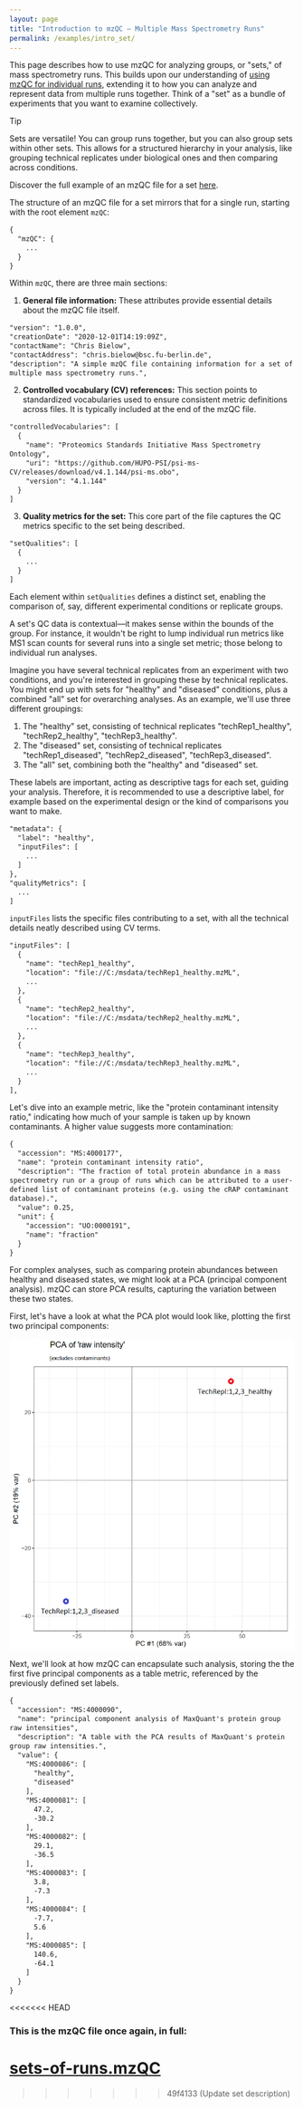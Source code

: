 ```yaml
---
layout: page
title: "Introduction to mzQC – Multiple Mass Spectrometry Runs"
permalink: /examples/intro_set/
---
```


This page describes how to use mzQC for analyzing groups, or "sets," of mass spectrometry runs.
This builds upon our understanding of [using mzQC for individual runs](https://hupo-psi.github.io/mzQC/examples/intro_run/), extending it to how you can analyze and represent data from multiple runs together.
Think of a "set" as a bundle of experiments that you want to examine collectively.

> [!TIP]
> Sets are versatile!
> You can group runs together, but you can also group sets within other sets.
> This allows for a structured hierarchy in your analysis, like grouping technical replicates under biological ones and then comparing across conditions.

Discover the full example of an mzQC file for a set [here](https://github.com/HUPO-PSI/mzQC/tree/main/specification_documents/examples/intro_set.mzQC).

The structure of an mzQC file for a set mirrors that for a single run, starting with the root element `mzQC`:

```
{
  "mzQC": {
    ...
  }
}
```

Within `mzQC`, there are three main sections:

1. **General file information:** These attributes provide essential details about the mzQC file itself.

```
"version": "1.0.0",
"creationDate": "2020-12-01T14:19:09Z",
"contactName": "Chris Bielow",
"contactAddress": "chris.bielow@bsc.fu-berlin.de",
"description": "A simple mzQC file containing information for a set of multiple mass spectrometry runs.",
```

2. **Controlled vocabulary (CV) references:** This section points to standardized vocabularies used to ensure consistent metric definitions across files.
It is typically included at the end of the mzQC file.

```
"controlledVocabularies": [
  {
    "name": "Proteomics Standards Initiative Mass Spectrometry Ontology",
    "uri": "https://github.com/HUPO-PSI/psi-ms-CV/releases/download/v4.1.144/psi-ms.obo",
    "version": "4.1.144"
  }
]
```

3. **Quality metrics for the set:** This core part of the file captures the QC metrics specific to the set being described.

```
"setQualities": [
  {
    ...
  }
]
```

Each element within `setQualities` defines a distinct set, enabling the comparison of, say, different experimental conditions or replicate groups.

A set's QC data is contextual—it makes sense within the bounds of the group.
For instance, it wouldn't be right to lump individual run metrics like MS1 scan counts for several runs into a single set metric; those belong to individual run analyses.

Imagine you have several technical replicates from an experiment with two conditions, and you're interested in grouping these by technical replicates.
You might end up with sets for "healthy" and "diseased" conditions, plus a combined "all" set for overarching analyses.
As an example, we'll use three different groupings:
1. The "healthy" set, consisting of technical replicates "techRep1_healthy", "techRep2_healthy", "techRep3_healthy".
2. The "diseased" set, consisting of technical replicates "techRep1_diseased", "techRep2_diseased", "techRep3_diseased".
3. The "all" set, combining both the "healthy" and "diseased" set.

These labels are important, acting as descriptive tags for each set, guiding your analysis.
Therefore, it is recommended to use a descriptive label, for example based on the experimental design or the kind of comparisons you want to make.

```
"metadata": {
  "label": "healthy",
  "inputFiles": [
    ...
  ]
},
"qualityMetrics": [
  ...
]
```

`inputFiles` lists the specific files contributing to a set, with all the technical details neatly described using CV terms.

```
"inputFiles": [
  {
    "name": "techRep1_healthy",
    "location": "file://C:/msdata/techRep1_healthy.mzML",
    ...
  },
  {
    "name": "techRep2_healthy",
    "location": "file://C:/msdata/techRep2_healthy.mzML",
    ...
  },
  {
    "name": "techRep3_healthy",
    "location": "file://C:/msdata/techRep3_healthy.mzML",
    ...
  }
],
```

Let's dive into an example metric, like the "protein contaminant intensity ratio," indicating how much of your sample is taken up by known contaminants. A higher value suggests more contamination:

```
{
  "accession": "MS:4000177",
  "name": "protein contaminant intensity ratio",
  "description": "The fraction of total protein abundance in a mass spectrometry run or a group of runs which can be attributed to a user-defined list of contaminant proteins (e.g. using the cRAP contaminant database).",
  "value": 0.25,
  "unit": {
    "accession": "UO:0000191",
    "name": "fraction"
  }
}
```

For complex analyses, such as comparing protein abundances between healthy and diseased states, we might look at a PCA (principal component analysis).
mzQC can store PCA results, capturing the variation between these two states.

First, let's have a look at what the PCA plot would look like, plotting the first two principal components:

![PCA plot of the healthy vs diseased samples.](../../pages/figures/intro_set_pca.png)

Next, we'll look at how mzQC can encapsulate such analysis, storing the the first five principal components as a table metric, referenced by the previously defined set labels.

```
{
  "accession": "MS:4000090",
  "name": "principal component analysis of MaxQuant's protein group raw intensities",
  "description": "A table with the PCA results of MaxQuant's protein group raw intensities.",
  "value": {
    "MS:4000086": [
      "healthy",
      "diseased"
    ],
    "MS:4000081": [
      47.2,
      -30.2
    ],
    "MS:4000082": [
      29.1,
      -36.5
    ],
    "MS:4000083": [
      3.8,
      -7.3
    ],
    "MS:4000084": [
      -7.7,
      5.6
    ],
    "MS:4000085": [
      140.6,
      -64.1
    ]
  }
}
```
<<<<<<< HEAD
### This is the mzQC file once again, in full:
**[sets-of-runs.mzQC](https://github.com/HUPO-PSI/mzQC/tree/main/specification_documents/examples/set-of-runs.mzQC)**
=======
>>>>>>> 49f4133 (Update set description)
